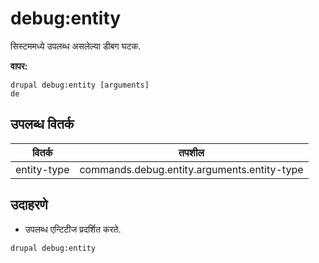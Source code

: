 # debug:entity
सिस्टममध्ये उपलब्ध असलेल्या डीबग घटक.

**वापर:**
```
drupal debug:entity [arguments]
de
```

## उपलब्ध वितर्क
वितर्क | तपशील
---------|-------------
entity-type | commands.debug.entity.arguments.entity-type

## उदाहरणे
* उपलब्ध एन्टिटीज प्रदर्शित करते.
```
drupal debug:entity
```
